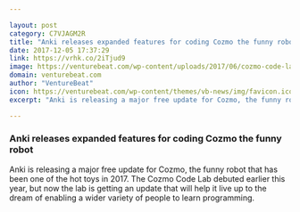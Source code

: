 ```yaml
---

layout: post
category: C7VJAGM2R
title: "Anki releases expanded features for coding Cozmo the funny robot"
date: 2017-12-05 17:37:29
link: https://vrhk.co/2iTjud9
image: https://venturebeat.com/wp-content/uploads/2017/06/cozmo-code-lab.jpg?fit=780%2C540&strip=all
domain: venturebeat.com
author: "VentureBeat"
icon: https://venturebeat.com/wp-content/themes/vb-news/img/favicon.ico
excerpt: "Anki is releasing a major free update for Cozmo, the funny robot that has been one of the hot toys in 2017. The Cozmo Code Lab debuted earlier this year, but now the lab is getting an update that will help it live up to the dream of enabling a wider variety of people to learn programming."

---
```


### Anki releases expanded features for coding Cozmo the funny robot

Anki is releasing a major free update for Cozmo, the funny robot that has been one of the hot toys in 2017. The Cozmo Code Lab debuted earlier this year, but now the lab is getting an update that will help it live up to the dream of enabling a wider variety of people to learn programming.